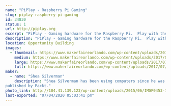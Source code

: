 ```yaml
---
name: "PiPlay - Raspberry Pi Gaming"
slug: piplay-raspberry-pi-gaming
id: 34830
status: 1
url: http://piplay.org
excerpt: "PiPlay - Gaming hardware for the Raspberry Pi.  Play with the PiPlay Portable, PiPlay Deskcade, and the Nintendo Switch Arcade."
description: "PiPlay - Gaming hardware for the Raspberry Pi.  Play with the PiPlay Portable, PiPlay Deskcade, and the Nintendo Switch Arcade."
location: Opportunity Building
images:
  - thumbnail: https://www.makerfaireorlando.com/wp-content/uploads/2017/07/E6S5P4Q.jpg
    medium: https://www.makerfaireorlando.com/wp-content/uploads/2017/07/E6S5P4Q.jpg
    large: https://www.makerfaireorlando.com/wp-content/uploads/2017/07/E6S5P4Q.jpg
    full: https://www.makerfaireorlando.com/wp-content/uploads/2017/07/E6S5P4Q.jpg
maker:
  - name: "Shea Silverman"
    description: "Shea Silverman has been using computers since he was two years old.  He has always been drawn to technology, video games, education, and the public sector. He is an employee at the Center for Distributed Learning at UCF, where he spends his time researching and developing new ways to enhance online learning.  He is a member of the Orlando makerspace FamiLAB, and alumni of the University of Central Florida.  He has been published in 2600: The Hacker Quarterly, was a technical reviewer for the Raspberry Pi Networking Cookbook, and has been previously 
published by Packt."
photo_link: http://104.41.139.123/wp-content/uploads/2015/06/IMGP0453-1385501391_420_420_75_s_c1.jpg
last-exported: "07/04/2020 05:03:41 pm"
---
```

